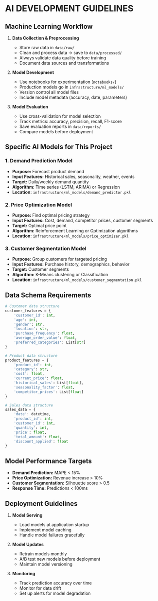 # AI DEVELOPMENT GUIDELINES

## Machine Learning Workflow

1. **Data Collection & Preprocessing**

   - Store raw data in `data/raw/`
   - Clean and process data → save to `data/processed/`
   - Always validate data quality before training
   - Document data sources and transformations

2. **Model Development**

   - Use notebooks for experimentation (`notebooks/`)
   - Production models go in `infrastructure/ml_models/`
   - Version control all model files
   - Include model metadata (accuracy, date, parameters)

3. **Model Evaluation**
   - Use cross-validation for model selection
   - Track metrics: accuracy, precision, recall, F1-score
   - Save evaluation reports in `data/reports/`
   - Compare models before deployment

## Specific AI Models for This Project

### 1. Demand Prediction Model

- **Purpose:** Forecast product demand
- **Input Features:** Historical sales, seasonality, weather, events
- **Target:** Daily/weekly demand quantity
- **Algorithm:** Time series (LSTM, ARIMA) or Regression
- **Location:** `infrastructure/ml_models/demand_predictor.pkl`

### 2. Price Optimization Model

- **Purpose:** Find optimal pricing strategy
- **Input Features:** Cost, demand, competitor prices, customer segments
- **Target:** Optimal price point
- **Algorithm:** Reinforcement Learning or Optimization algorithms
- **Location:** `infrastructure/ml_models/price_optimizer.pkl`

### 3. Customer Segmentation Model

- **Purpose:** Group customers for targeted pricing
- **Input Features:** Purchase history, demographics, behavior
- **Target:** Customer segments
- **Algorithm:** K-Means clustering or Classification
- **Location:** `infrastructure/ml_models/customer_segmentation.pkl`

## Data Schema Requirements

```python
# Customer data structure
customer_features = {
    'customer_id': int,
    'age': int,
    'gender': str,
    'location': str,
    'purchase_frequency': float,
    'average_order_value': float,
    'preferred_categories': List[str]
}

# Product data structure
product_features = {
    'product_id': int,
    'category': str,
    'cost': float,
    'current_price': float,
    'historical_sales': List[float],
    'seasonality_factor': float,
    'competitor_prices': List[float]
}

# Sales data structure
sales_data = {
    'date': datetime,
    'product_id': int,
    'customer_id': int,
    'quantity': int,
    'price': float,
    'total_amount': float,
    'discount_applied': float
}
```

## Model Performance Targets

- **Demand Prediction:** MAPE < 15%
- **Price Optimization:** Revenue increase > 10%
- **Customer Segmentation:** Silhouette score > 0.5
- **Response Time:** Predictions < 100ms

## Deployment Guidelines

1. **Model Serving**

   - Load models at application startup
   - Implement model caching
   - Handle model failures gracefully

2. **Model Updates**

   - Retrain models monthly
   - A/B test new models before deployment
   - Maintain model versioning

3. **Monitoring**
   - Track prediction accuracy over time
   - Monitor for data drift
   - Set up alerts for model degradation
